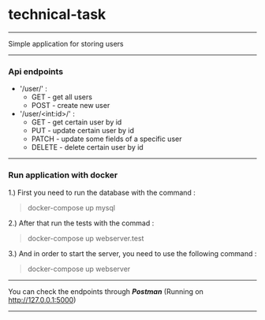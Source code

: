 # technical-task
- - -
Simple application for storing users
- - -
### Api endpoints
* '/user/' :
  * GET - get all users
  * POST - create new user
* '/user/\<int:id>/' :
  * GET - get certain user by id
  * PUT - update certain user by id
  * PATCH - update some fields of a specific user 
  * DELETE - delete certain user by id
- - -
### Run application with docker
1.) First you need to run the database with the command : 

> docker-compose up mysql

2.) After that run the tests with the commad :

> docker-compose up webserver.test

3.) And in order to start the server, you need to use the following command :

> docker-compose up webserver

- - -
You can check the endpoints through **_Postman_** (Running on http://127.0.0.1:5000)
- - -